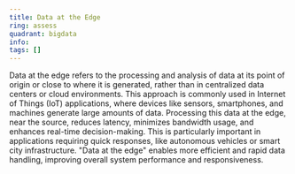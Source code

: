 ```yaml
---
title: Data at the Edge
ring: assess
quadrant: bigdata
info:
tags: []
---
```


Data at the edge refers to the processing and analysis of data at its point of origin or close to where it is generated, rather than in centralized data centers or cloud environments. This approach is commonly used in Internet of Things (IoT) applications, where devices like sensors, smartphones, and machines generate large amounts of data. Processing this data at the edge, near the source, reduces latency, minimizes bandwidth usage, and enhances real-time decision-making. This is particularly important in applications requiring quick responses, like autonomous vehicles or smart city infrastructure. "Data at the edge" enables more efficient and rapid data handling, improving overall system performance and responsiveness.
